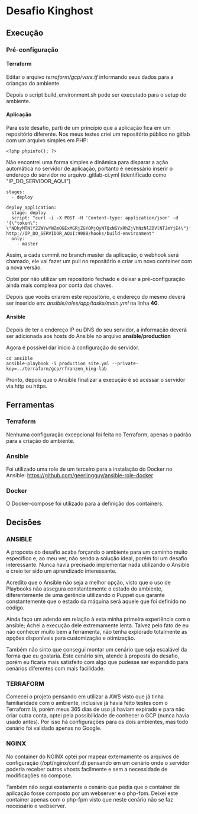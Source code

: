 # Desafio Kinghost
## Execução
### Pré-configuração
#### Terraform
Editar o arquivo *terraform/gcp/vars.tf* informando seus dados para a criançao
 do ambiente.

Depois o script build_environment.sh pode ser executado para o setup do
 ambiente.


#### Aplicação
Para este desafio, parti de um princípio que a aplicação fica em um repositório
 diferente. Nos meus testes criei um repositório público no gitlab com um
 arquivo simples em PHP:
```
<?php phpinfo(); ?>
```

Não encontrei uma forma simples e dinâmica para disparar a ação automática no
 servidor de aplicação, portanto é necessário inserir o endereço do servidor no
 arquivo .gitlab-ci.yml (identificado como "IP_DO_SERVIDOR_AQUI")
```
stages:
  - deploy

deploy_application:
  stage: deploy
  script: "curl -i -X POST -H 'Content-type: application/json' -d '{\"token\": \"NDkyMTNlY2ZWYwYWZmOGExMGRjZGY0MjQyNTQxNGYxRhZjVhNzNlZDVlNTJmYjE4\"}' http://IP_DO_SERVIDOR_AQUI:9088/hooks/build-environment"
  only:
    - master
```
Assim, a cada commit no branch master da aplicação, o webhook será chamado, ele
 vai fazer um pull no repositório e criar um novo container com a nova versão.

Optei por não utilizar um repositório fechado e deixar a pré-configuração ainda
 mais complexa por conta das chaves.

Depois que vocês criarem este repositório, o endereço do mesmo deverá ser
 inserido em: *ansible/roles/app/tasks/main.yml* na linha **40**.


#### Ansible
Depois de ter o endereço IP ou DNS do seu servidor, a informação deverá ser
 adicionada aos hosts do Ansible no arquivo **ansible/production**

Agora é possível dar inicio à configuração do servidor.
```
cd ansible
ansible-playbook -i production site.yml --private-key=../terraform/gcp/rfranzen_king-lab
```

Pronto, depois que o Ansible finalizar a execução é só acessar o servidor via http ou https.


## Ferramentas
### Terraform
Nenhuma configuração excepcional foi feita no Terraform, apenas o padrão para a
 criação do ambiente.

### Ansible
Foi utilizado uma role de um terceiro para a instalação do Docker no Ansible:
 https://github.com/geerlingguy/ansible-role-docker

### Docker
O Docker-compose foi utilizado para a definição dos containers.


## Decisões
### ANSIBLE
A proposta do desafio acaba forçando o ambiente para um caminho muito específico
 e, ao meu ver, não sendo a solução ideal, porém foi um desafio interessante.
 Nunca havia precisado implementar nada utilizando o Ansible e creio ter sido um
 aprendizado interessante.

Acredito que o Ansible não seja a melhor opção, visto que o uso de Playbooks
 não assegura constantemente o estado do ambiente, diferentemente de uma
 gerência utilizando o Puppet que garante constantemente que o estado da
 máquina será aquele que foi definido no código.

Ainda faço um adendo em relação à esta minha primeira experiência com o ansible;
 Achei a execução dele extremamente lenta. Talvez pelo fato de eu não conhecer
 muito bem a ferramenta, não tenha explorado totalmente as opções disponíveis
 para customização e otimização.

Também não sinto que consegui montar um cenário que seja escalável da forma que
 eu gostaria. Este cenário sim, atende à proposta do desafio, porém eu ficaria
 mais satisfeito com algo que pudesse ser expandido para cenários diferentes
 com mais facilidade.

### TERRAFORM
Comecei o projeto pensando em utilizar a AWS visto que já tinha familiaridade
 com o ambiente, inclusive já havia feito testes com o Terraform lá, porém meus
 365 dias de uso já haviam expirado e para não criar outra conta, optei pela
 possibilidade de conhecer o GCP (nunca havia usado antes). Por isso há
 configurações para os dois ambientes, mas todo cenário foi validado apenas
 no Google.

### NGINX
No container do NGINX optei por mapear externamente os arquivos de configuração
(/opt/nginx/conf.d) pensando em um cenário onde o servidor poderia receber
outros vhosts facilmente e sem a necessidade de modificações no compose.

Também não segui exatamente o cenário que pedia que o container de aplicação
 fosse composto por um webserver e o php-fpm. Deixei este container apenas com o
 php-fpm visto que neste cenário não se faz necessário o webserver.
